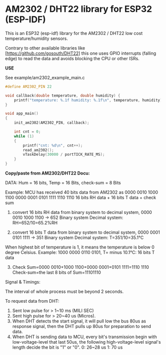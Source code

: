 # AM2302 / DHT22 library for ESP32 (ESP-IDF)

This is an ESP32 (esp-idf) library for the AM2302 / DHT22 low cost temperature/humidity sensors.

Contrary to other available libraries like [https://github.com/gosouth/DHT22] this one uses GPIO interrupts (falling edge) to read the data and avoids blocking the CPU or other ISRs.

**USE**

See example/am2302_example_main.c

```C
#define AM2302_PIN 22

void callback(double temperature, double humidity) {
    printf("temperature: %.1f humidity: %.1f\n", temperature, humidity);
}

void app_main()
{
    init_am2302(AM2302_PIN, callback);

    int cnt = 0;
    while (1)
    {
        printf("cnt: %d\n", cnt++);
        read_am2302();
        vTaskDelay(30000 / portTICK_RATE_MS);
    }
}
```

**Copy/paste from AM2302/DHT22 Docu:**

DATA: Hum = 16 bits, Temp = 16 Bits, check-sum = 8 Bits

Example: MCU has received 40 bits data from AM2302 as
0000 0010 1000 1100 0000 0001 0101 1111 1110 1110
16 bits RH data + 16 bits T data + check sum

1) convert 16 bits RH data from binary system to decimal system, 0000 0010 1000 1100 → 652
Binary system Decimal system: RH=652/10=65.2%RH

2) convert 16 bits T data from binary system to decimal system, 0000 0001 0101 1111 → 351
Binary system Decimal system: T=351/10=35.1°C

When highest bit of temperature is 1, it means the temperature is below 0 degree Celsius. 
Example: 1000 0000 0110 0101, T= minus 10.1°C: 16 bits T data

3) Check Sum=0000 0010+1000 1100+0000 0001+0101 1111=1110 1110 Check-sum=the last 8 bits of Sum=11101110

Signal & Timings:

The interval of whole process must be beyond 2 seconds.

To request data from DHT:

1) Sent low pulse for > 1~10 ms (MILI SEC)
2) Sent high pulse for > 20~40 us (Micros).
3) When DHT detects the start signal, it will pull low the bus 80us as response signal, 
   then the DHT pulls up 80us for preparation to send data.
4) When DHT is sending data to MCU, every bit's transmission begin with low-voltage-level that last 50us, 
   the following high-voltage-level signal's length decide the bit is "1" or "0".
	0: 26~28 us
	1: 70 us
